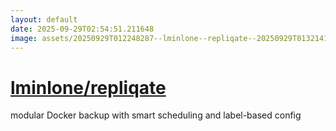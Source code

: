 ```yaml
---
layout: default
date: 2025-09-29T02:54:51.211648
image: assets/20250929T012248287--lminlone--repliqate--20250929T013214182--cropped.png
---
```


# [lminlone/repliqate](https://github.com/lminlone/repliqate)

modular Docker backup with smart scheduling and label-based config
